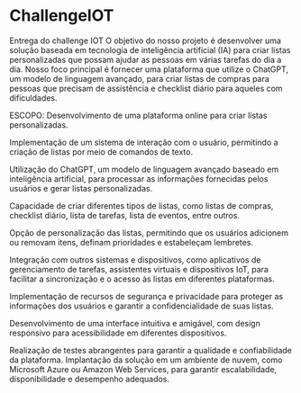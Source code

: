 # ChallengeIOT
Entrega do challenge IOT
O objetivo do nosso projeto é desenvolver uma solução baseada em tecnologia de inteligência artificial (IA) para criar listas personalizadas que possam ajudar as pessoas em várias tarefas do dia a dia. Nosso foco principal é fornecer uma plataforma que utilize o ChatGPT, um modelo de linguagem avançado, para criar listas de compras para pessoas que precisam de assistência e checklist diário para aqueles com dificuldades.

ESCOPO: Desenvolvimento de uma plataforma online para criar listas personalizadas.

Implementação de um sistema de interação com o usuário, permitindo a criação de listas por meio de comandos de texto.

Utilização do ChatGPT, um modelo de linguagem avançado baseado em inteligência artificial, para processar as informações fornecidas pelos usuários e gerar listas personalizadas.

Capacidade de criar diferentes tipos de listas, como listas de compras, checklist diário, lista de tarefas, lista de eventos, entre outros.

Opção de personalização das listas, permitindo que os usuários adicionem ou removam itens, definam prioridades e estabeleçam lembretes.

Integração com outros sistemas e dispositivos, como aplicativos de gerenciamento de tarefas, assistentes virtuais e dispositivos IoT, para facilitar a sincronização e o acesso às listas em diferentes plataformas.

Implementação de recursos de segurança e privacidade para proteger as informações dos usuários e garantir a confidencialidade de suas listas.

Desenvolvimento de uma interface intuitiva e amigável, com design responsivo para acessibilidade em diferentes dispositivos.

Realização de testes abrangentes para garantir a qualidade e confiabilidade da plataforma. Implantação da solução em um ambiente de nuvem, como Microsoft Azure ou Amazon Web Services, para garantir escalabilidade, disponibilidade e desempenho adequados.
